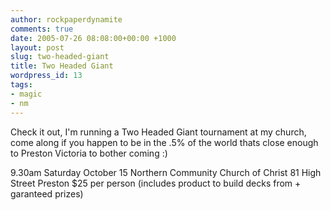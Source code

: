 ```yaml
---
author: rockpaperdynamite
comments: true
date: 2005-07-26 08:08:00+00:00 +1000
layout: post
slug: two-headed-giant
title: Two Headed Giant
wordpress_id: 13
tags:
- magic
- nm
---
```


Check it out, I'm running a Two Headed Giant tournament at my church, come along if you happen to be in the .5% of the world thats close enough to Preston Victoria to bother coming :)

9.30am Saturday October 15
Northern Community Church of Christ
81 High Street Preston
$25 per person (includes product to build decks from + garanteed prizes)
